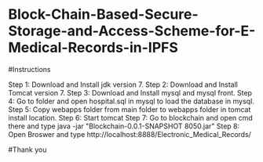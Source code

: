 # Block-Chain-Based-Secure-Storage-and-Access-Scheme-for-E-Medical-Records-in-IPFS


#Instructions

Step 1: Download and Install jdk version 7.
Step 2: Download and Install Tomcat version 7.
Step 3: Download and Install mysql and mysql front.
Step 4: Go to folder and open hospital.sql in mysql to load the database in mysql.
Step 5: Copy webapps folder from main folder to webapps folder in tomcat install location.
Step 6: Start tomcat
Step 7: Go to blockchain and open cmd there and type java -jar "Blockchain-0.0.1-SNAPSHOT 8050.jar"
Step 8: Open Broswer and type http://localhost:8888/Electronic_Medical_Records/

#Thank you
